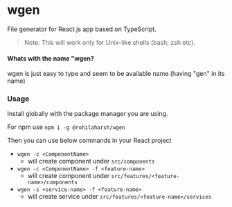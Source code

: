 # wgen

File generator for React.js app based on TypeScript.

> Note: This will work only for Unix-like shells (bash, zsh etc).

#### Whats with the name "wgen?

wgen is just easy to type and seem to be available name (having "gen" in its name)

### Usage

Install globally with the package manager you are using.

For npm use
`npm i -g @rohilaharsh/wgen`

Then you can use below commands in your React project

- `wgen -c <ComponentName>`
  - will create component under `src/components`
- `wgen -c <ComponentName> -f <feature-name>`
  - will create component under `src/features/<feature-name>/components`
- `wgen -s <service-name> -f <feature-name>`
  - will create service under `src/features/<feature-name>/services`
